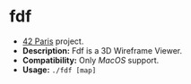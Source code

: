 # fdf

- [42 Paris](https://www.42.fr/) project.
- __Description:__ Fdf is a 3D Wireframe Viewer.
- __Compatibility:__ Only _MacOS_ support.
- __Usage:__ `./fdf [map]`
